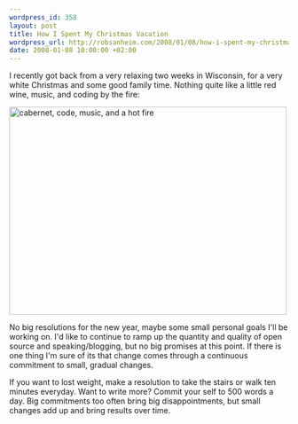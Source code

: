 ```yaml
--- 
wordpress_id: 358
layout: post
title: How I Spent My Christmas Vacation
wordpress_url: http://robsanheim.com/2008/01/08/how-i-spent-my-christmas-vacation/
date: 2008-01-08 10:00:00 +02:00
---
```

I recently got back from a very relaxing two weeks in Wisconsin, for a very white Christmas and some good family time.  Nothing quite like a little red wine, music, and coding by the fire:

<a href="http://www.flickr.com/photos/robsanheim/2155599058/" title="cabernet, code, music, and a hot fire by robsanheim, on Flickr"><img src="http://farm3.static.flickr.com/2019/2155599058_5fed959ecd.jpg" width="500" height="375" alt="cabernet, code, music, and a hot fire" /></a>

No big resolutions for the new year, maybe some small personal goals I'll be working on.  I'd like to continue to ramp up the quantity and quality of open source and speaking/blogging, but no big promises at this point.  If there is one thing I'm sure of its that change comes through a continuous commitment to small, gradual changes.  

If you want to lost weight, make a resolution to take the stairs or walk ten minutes everyday.  Want to write more?  Commit your self to 500 words a day.  Big commitments too often bring big disappointments, but small changes add up and bring results over time.
